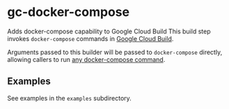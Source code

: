 # gc-docker-compose

Adds docker-compose capability to Google Cloud Build
This build step invokes `docker-compose` commands in [Google Cloud Build](cloud.google.com/cloud-build/).

Arguments passed to this builder will be passed to `docker-compose` directly,
allowing callers to run [any docker-compose
command](https://docs.docker.com/compose/reference/overview/).

## Examples

See examples in the `examples` subdirectory.
